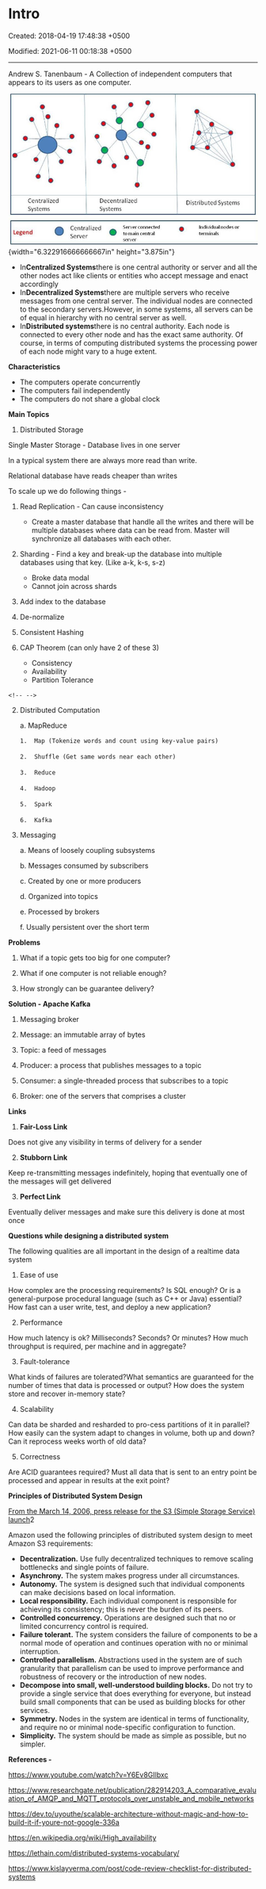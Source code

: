 # Intro

Created: 2018-04-19 17:48:38 +0500

Modified: 2021-06-11 00:18:38 +0500

---

Andrew S. Tanenbaum - A Collection of independent computers that appears to its users as one computer.



![Centralized Systems Legend Decentralized Systems Server connected Centralized to main central Server server Distributed Systems Individual nodes or terminals ](media/Intro-image1.jpg){width="6.322916666666667in" height="3.875in"}


-   In**Centralized Systems**there is one central authority or server and all the other nodes act like clients or entities who accept message and enact accordingly
-   In**Decentralized Systems**there are multiple servers who receive messages from one central server. The individual nodes are connected to the secondary servers.However, in some systems, all servers can be of equal in hierarchy with no central server as well.
-   In**Distributed systems**there is no central authority. Each node is connected to every other node and has the exact same authority. Of course, in terms of computing distributed systems the processing power of each node might vary to a huge extent.



**Characteristics**
-   The computers operate concurrently
-   The computers fail independently
-   The computers do not share a global clock



**Main Topics**

1.  Distributed Storage

Single Master Storage - Database lives in one server

In a typical system there are always more read than write.

Relational database have reads cheaper than writes

To scale up we do following things -

1.  Read Replication - Can cause inconsistency
    -   Create a master database that handle all the writes and there will be multiple databases where data can be read from. Master will synchronize all databases with each other.

2.  Sharding - Find a key and break-up the database into multiple databases using that key. (Like a-k, k-s, s-z)
    -   Broke data modal
    -   Cannot join across shards

3.  Add index to the database

4.  De-normalize

5.  Consistent Hashing

6.  CAP Theorem (can only have 2 of these 3)
    -   Consistency
    -   Availability
    -   Partition Tolerance

```{=html}
<!-- -->
```
2.  Distributed Computation

    a.  MapReduce

        1.  Map (Tokenize words and count using key-value pairs)

        2.  Shuffle (Get same words near each other)

        3.  Reduce

        4.  Hadoop

        5.  Spark

        6.  Kafka

3.  Messaging

    a.  Means of loosely coupling subsystems

    b.  Messages consumed by subscribers

    c.  Created by one or more producers

    d.  Organized into topics

    e.  Processed by brokers

    f.  Usually persistent over the short term



**Problems**

1.  What if a topic gets too big for one computer?

2.  What if one computer is not reliable enough?

3.  How strongly can be guarantee delivery?

**Solution - Apache Kafka**

1.  Messaging broker

2.  Message: an immutable array of bytes

3.  Topic: a feed of messages

4.  Producer: a process that publishes messages to a topic

5.  Consumer: a single-threaded process that subscribes to a topic

6.  Broker: one of the servers that comprises a cluster



**Links**

1.  **Fair-Loss Link**

Does not give any visibility in terms of delivery for a sender

2.  **Stubborn Link**

Keep re-transmitting messages indefinitely, hoping that eventually one of the messages will get delivered

3.  **Perfect Link**

Eventually deliver messages and make sure this delivery is done at most once



**Questions while designing a distributed system**

The following qualities are all important in the design of a realtime data system

1.  Ease of use

How complex are the processing requirements? Is SQL enough? Or is a general-purpose procedural language (such as C++ or Java) essential? How fast can a user write, test, and deploy a new application?

2.  Performance

How much latency is ok? Milliseconds? Seconds? Or minutes? How much throughput is required, per machine and in aggregate?

3.  Fault-tolerance

What kinds of failures are tolerated?What semantics are guaranteed for the number of times that data is processed or output? How does the system store and recover in-memory state?

4.  Scalability

Can data be sharded and resharded to pro-cess partitions of it in parallel? How easily can the system adapt to changes in volume, both up and down?Can it reprocess weeks worth of old data?

5.  Correctness

Are ACID guarantees required? Must all data that is sent to an entry point be processed and appear in results at the exit point?



**Principles of Distributed System Design**

[From the March 14, 2006, press release for the S3 (Simple Storage Service) launch](https://press.aboutamazon.com/news-releases/news-release-details/amazon-web-services-launches-amazon-s3-simple-storage-service)2



Amazon used the following principles of distributed system design to meet Amazon S3 requirements:
-   **Decentralization.** Use fully decentralized techniques to remove scaling bottlenecks and single points of failure.
-   **Asynchrony.** The system makes progress under all circumstances.
-   **Autonomy.** The system is designed such that individual components can make decisions based on local information.
-   **Local responsibility.** Each individual component is responsible for achieving its consistency; this is never the burden of its peers.
-   **Controlled concurrency.** Operations are designed such that no or limited concurrency control is required.
-   **Failure tolerant.** The system considers the failure of components to be a normal mode of operation and continues operation with no or minimal interruption.
-   **Controlled parallelism.** Abstractions used in the system are of such granularity that parallelism can be used to improve performance and robustness of recovery or the introduction of new nodes.
-   **Decompose into small, well-understood building blocks.** Do not try to provide a single service that does everything for everyone, but instead build small components that can be used as building blocks for other services.
-   **Symmetry.** Nodes in the system are identical in terms of functionality, and require no or minimal node-specific configuration to function.
-   **Simplicity.** The system should be made as simple as possible, but no simpler.



**References -**

<https://www.youtube.com/watch?v=Y6Ev8GIlbxc>



<https://www.researchgate.net/publication/282914203_A_comparative_evaluation_of_AMQP_and_MQTT_protocols_over_unstable_and_mobile_networks>

<https://dev.to/uyouthe/scalable-architecture-without-magic-and-how-to-build-it-if-youre-not-google-336a>



<https://en.wikipedia.org/wiki/High_availability>



<https://lethain.com/distributed-systems-vocabulary/>



<https://www.kislayverma.com/post/code-review-checklist-for-distributed-systems>

